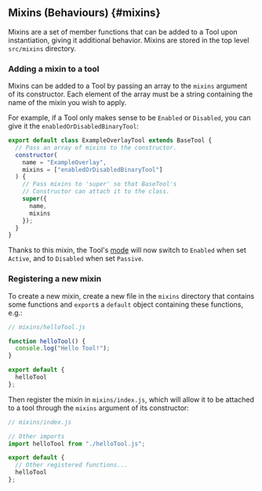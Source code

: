 ## Mixins (Behaviours) {#mixins}

Mixins are a set of member functions that can be added to a Tool upon instantiation, giving it additional behavior. Mixins are stored in the top level `src/mixins` directory.

### Adding a mixin to a tool

Mixins can be added to a Tool by passing an array to the `mixins` argument of its constructor. Each element of the array must be a string containing the name of the mixin you wish to apply.

For example, if a Tool only makes sense to be `Enabled` or `Disabled`, you can give it the `enabledOrDisabledBinaryTool`:

```js
export default class ExampleOverlayTool extends BaseTool {
  // Pass an array of mixins to the constructor.
  constructor(
    name = "ExampleOverlay",
    mixins = ["enabledOrDisabledBinaryTool"]
  ) {
    // Pass mixins to 'super' so that BaseTool's
    // Constructor can attach it to the class.
    super({
      name,
      mixins
    });
  }
}
```

Thanks to this mixin, the Tool's [mode](./modes.md) will now switch to `Enabled` when set `Active`, and to `Disabled` when set `Passive`.

### Registering a new mixin

To create a new mixin, create a new file in the `mixins` directory that contains some functions and `export`s a `default` object containing these functions, e.g.:

```js
// mixins/helloTool.js

function helloTool() {
  console.log("Hello Tool!");
}

export default {
  helloTool
};
```

Then register the mixin in `mixins/index.js`, which will allow it to be attached to a tool through the `mixins` argument of its constructor:

```js
// mixins/index.js

// Other imports
import helloTool from "./helloTool.js";

export default {
  // Other registered functions...
  helloTool
};
```
